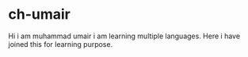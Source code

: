 # ch-umair
Hi i am muhammad umair i am learning multiple languages. Here i have joined this for learning purpose. 
